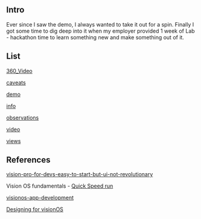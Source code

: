 
## Intro

Ever since I saw the demo, I always wanted to take it out for a spin.
Finally I got some time to dig deep into it when my employer provided 1 week of Lab - hackathon time to learn something new and make something out of it.


## List

[360_Video](360_Video.md)

[caveats](caveats.md)

[demo](demo.md)

[info](/ios/visionOS/info.md)

[observations](observations.md)

[video](/ios/visionOS/video.md)

[views](views.md)

## References

[vision-pro-for-devs-easy-to-start-but-ui-not-revolutionary](https://thenewstack.io/vision-pro-for-devs-easy-to-start-but-ui-not-revolutionary/)


Vision OS fundamentals - [Quick Speed run](https://www.youtube.com/watch?v=4gz62Ze15a8&t=44s) 

[visionos-app-development](https://www.leewayhertz.com/visionos-app-development/)

[Designing for visionOS](https://developer.apple.com/design/human-interface-guidelines/designing-for-visionos) 